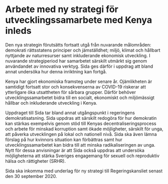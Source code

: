 # Arbete med ny strategi för utvecklingssamarbete med Kenya inleds

Den nya strategin förutsätts fortsatt utgå från nuvarande målområden: demokrati rättsstatens principer och jämställdhet; miljö, klimat och hållbart nyttjande av naturresurser samt inkluderande ekonomisk utveckling. I nuvarande strategiperiod har samarbetet särskilt utmärkt sig genom användandet av innovativa verktyg. Sida ges därför i uppdrag att bland annat undersöka hur denna inriktning kan fortgå.

Kenya har gjort ekonomiska framsteg under senare år. Ojämlikheten är samtidigt fortsatt stor och konsekvenserna av COVID\-19 riskerar att ytterligare öka utsattheten för sårbara grupper. Därför behöver utvecklingssamarbetet bidra till en socialt, ekonomiskt och miljömässigt hållbar och inkluderande utveckling i Kenya.

Uppdraget till Sida tar bland annat utgångspunkt i regeringens demokratisatsning. Sida uppdras att särskilt redogöra för hur demokratin kan stärkas exempelvis genom stöd till Kenyas decentraliseringsprocess och arbete för minskad korruption samt ökade möjligheter, särskilt för unga, att påverka utvecklingen på lokal och nationell nivå. Sida ska även lämna förslag på hur kvinnors situation kan förbättras samt hur utvecklingssamarbetet kan bidra till att minska radikaliseringen av unga. Nytt för dessa anvisningar är att Sida också uppdras att undersöka möjligheterna att stärka Sveriges engagemang för sexuell och reproduktiv hälsa och rättigheter (SRHR).

Sida ska inkomma med underlag för ny strategi till Regeringskansliet senast den 30 september 2020\.
